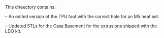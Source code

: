 This direectory contains:

– An edited version of the TPU foot with the correct hole for an M5 heat set.

– Updated STLs for the Casa Basement for the extrusions shipped with the LDO kit.
